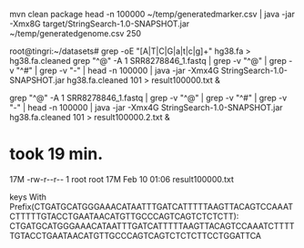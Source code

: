 mvn clean package
head -n 100000 ~/temp/generatedmarker.csv | java -jar -Xmx8G target/StringSearch-1.0-SNAPSHOT.jar ~/temp/generatedgenome.csv 250

root@tingri:~/datasets#
grep -oE "[A|T|C|G|a|t|c|g]+" hg38.fa  > hg38.fa.cleaned
grep "^@" -A 1 SRR8278846_1.fastq | grep -v "^@" | grep -v "^#" | grep -v "-" | head -n 100000 | java -jar -Xmx4G StringSearch-1.0-SNAPSHOT.jar hg38.fa.cleaned 101  > result100000.txt &


grep "^@" -A 1 SRR8278846_1.fastq | grep -v "^@" | grep -v "^#" | grep -v "-" | head -n 100000 | java -jar -Xmx4G StringSearch-1.0-SNAPSHOT.jar hg38.fa.cleaned 101  > result100000.2.txt &

# took 19 min.
 17M -rw-r--r--  1 root root  17M Feb 10 01:06 result100000.txt


keys With Prefix(CTGATGCATGGGAAACATAATTTGATCATTTTTAAGTTACAGTCCAAATCTTTTTGTACCTGAATAACATGTTGCCCAGTCAGTCTCTCTT):
CTGATGCATGGGAAACATAATTTGATCATTTTTAAGTTACAGTCCAAATCTTTTTGTACCTGAATAACATGTTGCCCAGTCAGTCTCTCTTCCTGGATTCA

